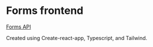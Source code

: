 # Forms frontend

[Forms API](https://github.com/arye-eidelman/forms-api)

Created using Create-react-app, Typescript, and Tailwind.

